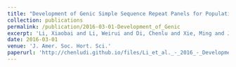 ```yaml
---
title: "Development of Genic Simple Sequence Repeat Panels for Population Classification of Chinese Cymbidium Species"
collection: publications
permalink: /publication/2016-03-01-Development_of_Genic
excerpt: 'Li, Xiaobai and Li, Weirui and Di, Chenlu and Xie, Ming and Jin, Liang and Huang, Cheng and Wu, Dianxing'
date: 2016-03-01
venue: 'J. Amer. Soc. Hort. Sci.'
paperurl: 'http://chenludi.github.io/files/Li_et_al._-_2016_-_Development_of_Genic_Simple_Sequence_Repeat_Panels.pdf'
---
```

